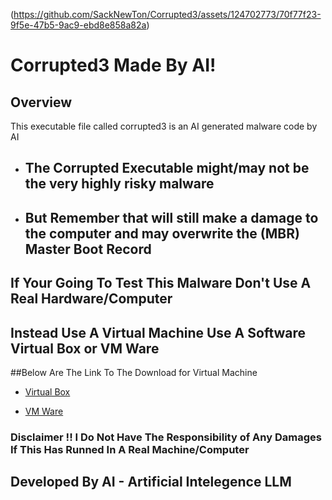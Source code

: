 (https://github.com/SackNewTon/Corrupted3/assets/124702773/70f77f23-9f5e-47b5-9ac9-ebd8e858a82a)

# Corrupted3 Made By AI!

## Overview
This executable file called corrupted3 is an AI generated malware code by AI

- ## The Corrupted Executable might/may not be the very highly risky malware

- ## But Remember that will still make a damage to the computer and may overwrite the (MBR) Master Boot Record

## If Your Going To Test This Malware Don't Use A Real Hardware/Computer 
## Instead Use A Virtual Machine Use A Software Virtual Box or VM Ware 

##Below Are The Link To The Download for Virtual Machine

- [Virtual Box](https://www.virtualbox.org/)

- [VM Ware](https://www.vmware.com/products/workstation-player/workstation-player-evaluation.html.html.html.html)

### Disclaimer !! I Do Not Have The Responsibility of Any Damages If This Has Runned In A Real Machine/Computer

## Developed By AI - Artificial Intelegence LLM
